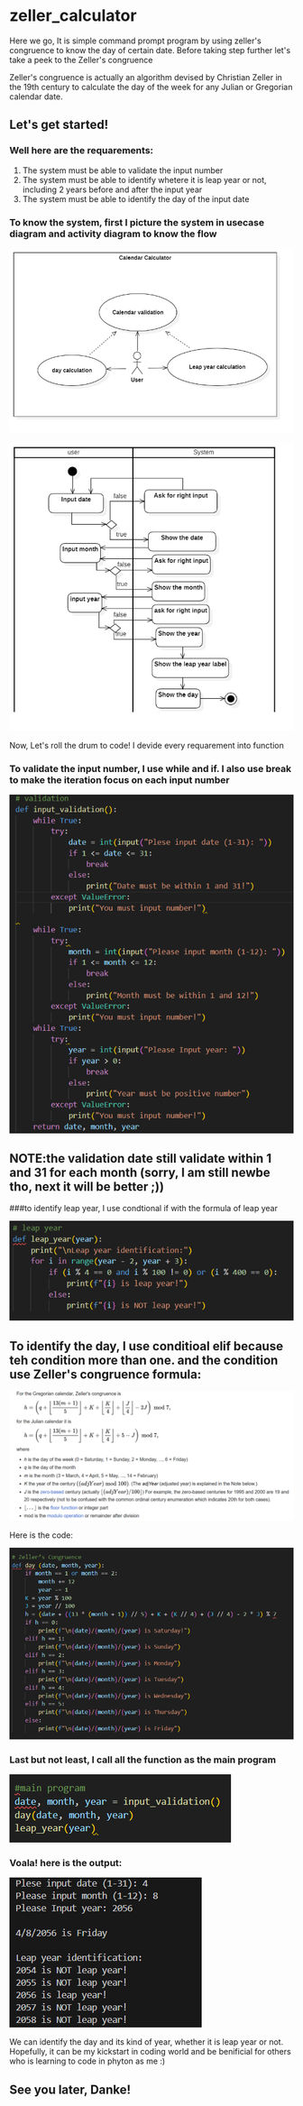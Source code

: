 # zeller_calculator
Here we go, It is simple command prompt program by using zeller's congruence to know the day of certain date.
Before taking step further let's take a peek to the Zeller's congruence

Zeller's congruence is actually an algorithm devised by Christian Zeller in the 19th century to calculate the day of the week for any Julian or Gregorian calendar date.

## Let's get started!

### Well here are the requarements:
1. The system must be able to validate the input number
2. The system must be able to identify whetere it is leap year or not, including 2 years before and after the input year
3. The system must be able to identify the day of the input date
   
### To know the system, first I picture the system in usecase diagram and activity diagram to know the flow

![usecase diagram](https://github.com/Agus-Iskandar-D/zeller_calculator/blob/main/Usecase%20diagram.png)

![activity diagram](https://github.com/Agus-Iskandar-D/zeller_calculator/blob/main/Activity%20diagram.png)

Now, Let's roll the drum to code!
I devide every requarement into function

### To validate the input number, I use while and if. I also use break to make the iteration focus on each input number

![input_validation](https://github.com/Agus-Iskandar-D/zeller_calculator/blob/main/input%20validation.png)

## NOTE:the validation date still validate within 1 and 31 for each month (sorry, I am still newbe tho, next it will be better ;))

###to identify leap year, I use condtional if with the formula of leap year 

![leap year](https://github.com/Agus-Iskandar-D/zeller_calculator/blob/main/leap%20year.png)

## To identify the day, I use conditioal elif because teh condition more than one. and the condition use Zeller's congruence formula:

![zeller's](https://github.com/Agus-Iskandar-D/zeller_calculator/blob/main/zeller's.png)

Here is the code:

![Zeller](https://github.com/Agus-Iskandar-D/zeller_calculator/blob/main/zeller's%20congruense.png)

### Last but not least, I call all the function as the main program

![progam](https://github.com/Agus-Iskandar-D/zeller_calculator/blob/main/main%20program.png)

### Voala! here is the output:

![output](https://github.com/Agus-Iskandar-D/zeller_calculator/blob/main/output.png)

We can identify the day and its kind of year, whether it is leap year or not. Hopefully, it can be my kickstart in coding world and be benificial for others who is learning to code in phyton as me :)

## See you later, Danke!
